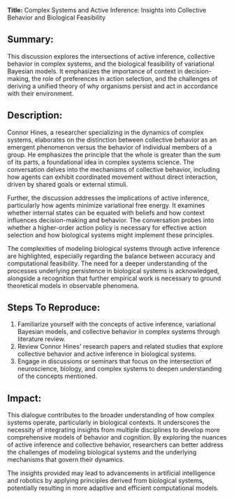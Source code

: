 **Title:** Complex Systems and Active Inference: Insights into Collective Behavior and Biological Feasibility

## Summary:
This discussion explores the intersections of active inference, collective behavior in complex systems, and the biological feasibility of variational Bayesian models. It emphasizes the importance of context in decision-making, the role of preferences in action selection, and the challenges of deriving a unified theory of why organisms persist and act in accordance with their environment.

## Description:
Connor Hines, a researcher specializing in the dynamics of complex systems, elaborates on the distinction between collective behavior as an emergent phenomenon versus the behavior of individual members of a group. He emphasizes the principle that the whole is greater than the sum of its parts, a foundational idea in complex systems science. The conversation delves into the mechanisms of collective behavior, including how agents can exhibit coordinated movement without direct interaction, driven by shared goals or external stimuli.

Further, the discussion addresses the implications of active inference, particularly how agents minimize variational free energy. It examines whether internal states can be equated with beliefs and how context influences decision-making and behavior. The conversation probes into whether a higher-order action policy is necessary for effective action selection and how biological systems might implement these principles.

The complexities of modeling biological systems through active inference are highlighted, especially regarding the balance between accuracy and computational feasibility. The need for a deeper understanding of the processes underlying persistence in biological systems is acknowledged, alongside a recognition that further empirical work is necessary to ground theoretical models in observable phenomena.

## Steps To Reproduce:
1. Familiarize yourself with the concepts of active inference, variational Bayesian models, and collective behavior in complex systems through literature review.
2. Review Connor Hines' research papers and related studies that explore collective behavior and active inference in biological systems.
3. Engage in discussions or seminars that focus on the intersection of neuroscience, biology, and complex systems to deepen understanding of the concepts mentioned.

## Impact:
This dialogue contributes to the broader understanding of how complex systems operate, particularly in biological contexts. It underscores the necessity of integrating insights from multiple disciplines to develop more comprehensive models of behavior and cognition. By exploring the nuances of active inference and collective behavior, researchers can better address the challenges of modeling biological systems and the underlying mechanisms that govern their dynamics. 

The insights provided may lead to advancements in artificial intelligence and robotics by applying principles derived from biological systems, potentially resulting in more adaptive and efficient computational models.

